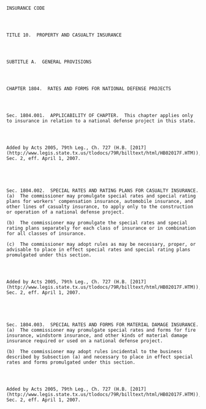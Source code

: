 ﻿
    
    
    	
    					
    
    
    INSURANCE CODE
    
      
    
    
    TITLE 10.  PROPERTY AND CASUALTY INSURANCE
    
      
    
    
    SUBTITLE A.  GENERAL PROVISIONS
    
      
    
    
    CHAPTER 1804.  RATES AND FORMS FOR NATIONAL DEFENSE PROJECTS
    
      
    
    
    Sec. 1804.001.  APPLICABILITY OF CHAPTER.  This chapter applies only to insurance in relation to a national defense project in this state.
    
    
    
    
    Added by Acts 2005, 79th Leg., Ch. 727 (H.B. [2017](http://www.legis.state.tx.us/tlodocs/79R/billtext/html/HB02017F.HTM)), Sec. 2, eff. April 1, 2007.
    
    
    
    
    
    Sec. 1804.002.  SPECIAL RATES AND RATING PLANS FOR CASUALTY INSURANCE.  (a)  The commissioner may promulgate special rates and special rating plans for workers' compensation insurance, automobile insurance, and other lines of casualty insurance, to apply only to the construction or operation of a national defense project.
    
    (b)  The commissioner may promulgate the special rates and special rating plans separately for each class of insurance or in combination for all classes of insurance.
    
    (c)  The commissioner may adopt rules as may be necessary, proper, or advisable to place in effect special rates and special rating plans promulgated under this section.
    
    
    
    
    Added by Acts 2005, 79th Leg., Ch. 727 (H.B. [2017](http://www.legis.state.tx.us/tlodocs/79R/billtext/html/HB02017F.HTM)), Sec. 2, eff. April 1, 2007.
    
    
    
    
    
    Sec. 1804.003.  SPECIAL RATES AND FORMS FOR MATERIAL DAMAGE INSURANCE.  (a)  The commissioner may promulgate special rates and forms for fire insurance, windstorm insurance, and other kinds of material damage insurance required or used on a national defense project.
    
    (b)  The commissioner may adopt rules incidental to the business described by Subsection (a) and necessary to place in effect special rates and forms promulgated under this section.
    
    
    
    
    Added by Acts 2005, 79th Leg., Ch. 727 (H.B. [2017](http://www.legis.state.tx.us/tlodocs/79R/billtext/html/HB02017F.HTM)), Sec. 2, eff. April 1, 2007.
    
    
    
    
    				
